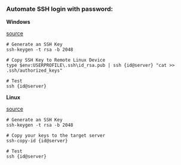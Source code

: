 ### Automate SSH login with password:
**Windows** 

[source](https://www.chrisjhart.com/Windows-10-ssh-copy-id/)

```
# Generate an SSH Key
ssh-keygen -t rsa -b 2048

# Copy SSH Key to Remote Linux Device
type $env:USERPROFILE\.ssh\id_rsa.pub | ssh {id@server} "cat >> .ssh/authorized_keys"

# Test 
ssh {id@server}
```

**Linux** 

[source](https://serverfault.com/questions/241588/how-to-automate-ssh-login-with-password)

```
# Generate an SSH Key
ssh-keygen -t rsa -b 2048

# Copy your keys to the target server
ssh-copy-id {id@server}

# Test
ssh {id@server}
```
